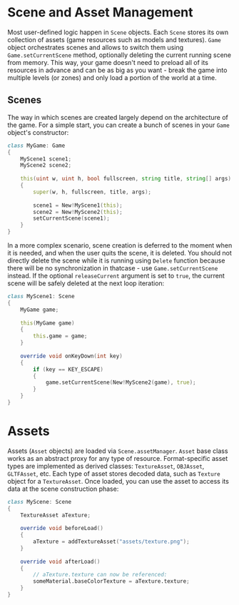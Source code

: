 # Scene and Asset Management

Most user-defined logic happen in `Scene` objects. Each `Scene` stores its own collection of assets (game resources such as models and textures). `Game` object orchestrates scenes and allows to switch them using `Game.setCurrentScene` method, optionally deleting the current running scene from memory. This way, your game doesn't need to preload all of its resources in advance and can be as big as you want - break the game into multiple levels (or zones) and only load a portion of the world at a time.

## Scenes

The way in which scenes are created largely depend on the architecture of the game. For a simple start, you can create a bunch of scenes in your `Game` object's constructor:

```d
class MyGame: Game
{
    MyScene1 scene1;
    MyScene2 scene2;
    
    this(uint w, uint h, bool fullscreen, string title, string[] args)
    {
        super(w, h, fullscreen, title, args);
        
        scene1 = New!MyScene1(this);
        scene2 = New!MyScene2(this);
        setCurrentScene(scene1);
    }
}

```

In a more complex scenario, scene creation is deferred to the moment when it is needed, and when the user quits the scene, it is deleted. You should not directly delete the scene while it is running using `Delete` function because there will be no synchronization in thatcase - use `Game.setCurrentScene` instead. If the optional `releaseCurrent` argument is set to `true`, the current scene will be safely deleted at the next loop iteration:

```d
class MyScene1: Scene
{
    MyGame game;
    
    this(MyGame game)
    {
        this.game = game;
    }
    
    override void onKeyDown(int key)
    {
        if (key == KEY_ESCAPE)
        {
            game.setCurrentScene(New!MyScene2(game), true);
        }
    }
}
```

# Assets

Assets (`Asset` objects) are loaded via `Scene.assetManager`. `Asset` base class works as an abstract proxy for any type of resource. Format-specific asset types are implemented as derived classes: `TextureAsset`, `OBJAsset`, `GLTFAsset`, etc. Each type of asset stores decoded data, such as `Texture` object for a `TextureAsset`. Once loaded, you can use the asset to access its data at the scene construction phase:

```d
class MyScene: Scene
{
    TextureAsset aTexture;
    
    override void beforeLoad()
    {
        aTexture = addTextureAsset("assets/texture.png");
    }
    
    override void afterLoad()
    {
        // aTexture.texture can now be referenced:
        someMaterial.baseColorTexture = aTexture.texture;
    }
}
```
